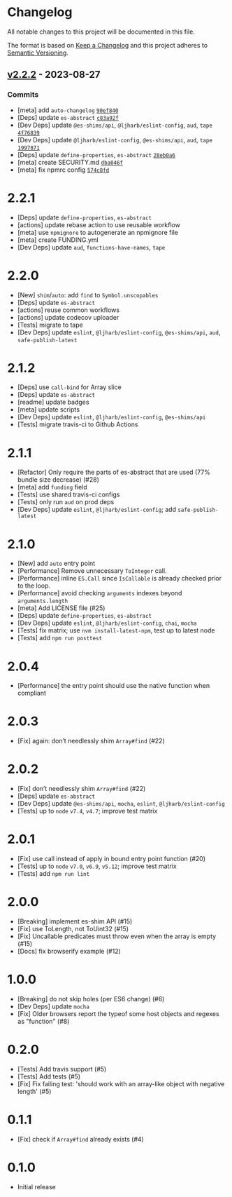 # Changelog

All notable changes to this project will be documented in this file.

The format is based on [Keep a Changelog](https://keepachangelog.com/en/1.0.0/)
and this project adheres to [Semantic Versioning](https://semver.org/spec/v2.0.0.html).

## [v2.2.2](https://github.com/es-shims/Array.prototype.find/compare/v2.2.1...v2.2.2) - 2023-08-27

### Commits

- [meta] add `auto-changelog` [`90ef840`](https://github.com/es-shims/Array.prototype.find/commit/90ef8406f1a3bea1d863796bfe0ad8a6f7c715e3)
- [Deps] update `es-abstract` [`c83a92f`](https://github.com/es-shims/Array.prototype.find/commit/c83a92f20b4277eaac8d7b858c23daa1790be347)
- [Dev Deps] update `@es-shims/api`, `@ljharb/eslint-config`, `aud`, `tape` [`4f76839`](https://github.com/es-shims/Array.prototype.find/commit/4f76839dd1b7f5596a338921bc725959b316e99a)
- [Dev Deps] update `@ljharb/eslint-config`, `@es-shims/api`, `aud`, `tape` [`1997871`](https://github.com/es-shims/Array.prototype.find/commit/19978718a422c3ea13797d095b2c3a8bf1b62a8f)
- [Deps] update `define-properties`, `es-abstract` [`28eb0a6`](https://github.com/es-shims/Array.prototype.find/commit/28eb0a6f235d5cf5be9437e8a9d0f3b2d18bd77e)
- [meta] create SECURITY.md [`dba046f`](https://github.com/es-shims/Array.prototype.find/commit/dba046ffcabe15c05c980b4c71c8adccceb1d1e9)
- [meta] fix npmrc config [`574c8fd`](https://github.com/es-shims/Array.prototype.find/commit/574c8fdee7b4fbb3ece7f242b69b7ce1a1ac3968)

<!-- auto-changelog-above -->

# 2.2.1
 - [Deps] update `define-properties`, `es-abstract`
 - [actions] update rebase action to use reusable workflow
 - [meta] use `npmignore` to autogenerate an npmignore file
 - [meta] create FUNDING.yml
 - [Dev Deps] update `aud`, `functions-have-names`, `tape`

# 2.2.0
 - [New] `shim`/`auto`: add `find` to `Symbol.unscopables`
 - [Deps] update `es-abstract`
 - [actions] reuse common workflows
 - [actions] update codecov uploader
 - [Tests] migrate to tape
 - [Dev Deps] update `eslint`, `@ljharb/eslint-config`, `@es-shims/api`, `aud`, `safe-publish-latest`

# 2.1.2
 - [Deps] use `call-bind` for Array slice
 - [Deps] update `es-abstract`
 - [readme] update badges
 - [meta] update scripts
 - [Dev Deps] update `eslint`, `@ljharb/eslint-config`, `@es-shims/api`
 - [Tests] migrate travis-ci to Github Actions

# 2.1.1
 - [Refactor] Only require the parts of es-abstract that are used (77% bundle size decrease) (#28)
 - [meta] add `funding` field
 - [Tests] use shared travis-ci configs
 - [Tests] only run `aud` on prod deps
 - [Dev Deps] update `eslint`, `@ljharb/eslint-config`; add `safe-publish-latest`

# 2.1.0
 - [New] add `auto` entry point
 - [Performance] Remove unnecessary `ToInteger` call.
 - [Performance] inline `ES.Call` since `IsCallable` is already checked prior to the loop.
 - [Performance] avoid checking `arguments` indexes beyond `arguments.length`
 - [meta] Add LICENSE file (#25)
 - [Deps] update `define-properties`, `es-abstract`
 - [Dev Deps] update `eslint`, `@ljharb/eslint-config`, `chai`, `mocha`
 - [Tests] fix matrix; use `nvm install-latest-npm`, test up to latest node
 - [Tests] add `npm run posttest`

# 2.0.4
 - [Performance] the entry point should use the native function when compliant

# 2.0.3
 - [Fix] again: don’t needlessly shim `Array#find` (#22)

# 2.0.2
 - [Fix] don’t needlessly shim `Array#find` (#22)
 - [Deps] update `es-abstract`
 - [Dev Deps] update `@es-shims/api`, `mocha`, `eslint`, `@ljharb/eslint-config`
 - [Tests] up to `node` `v7.4`, `v4.7`; improve test matrix

# 2.0.1
 - [Fix] use call instead of apply in bound entry point function (#20)
 - [Tests] up to `node` `v7.0`, `v6.9`, `v5.12`; improve test matrix
 - [Tests] add `npm run lint`

# 2.0.0
 - [Breaking] implement es-shim API (#15)
 - [Fix] use ToLength, not ToUint32 (#15)
 - [Fix] Uncallable predicates must throw even when the array is empty (#15)
 - [Docs] fix browserify example (#12)

# 1.0.0
 - [Breaking] do not skip holes (per ES6 change) (#6)
 - [Dev Deps] update `mocha`
 - [Fix] Older browsers report the typeof some host objects and regexes as "function" (#8)

# 0.2.0
 - [Tests] Add travis support (#5)
 - [Tests] Add tests (#5)
 - [Fix] Fix failing test: 'should work with an array-like object with negative length' (#5)

# 0.1.1
 - [Fix] check if `Array#find` already exists (#4)

# 0.1.0
 - Initial release

